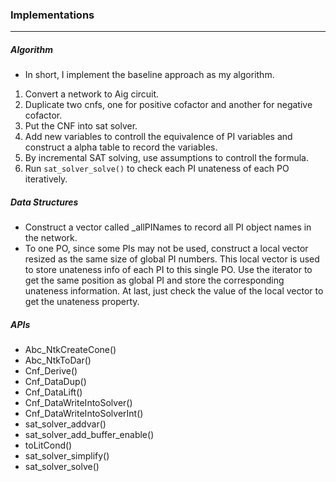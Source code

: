 ### Implementations
---
##### Algorithm
-	In short, I implement the baseline approach as my algorithm.
1. Convert a network to Aig circuit.
2. Duplicate two cnfs, one for positive cofactor and another for negative cofactor.
3. Put the CNF into sat solver.
4. Add new variables to controll the equivalence of PI variables and construct a alpha table to record the variables.
5. By incremental SAT solving, use assumptions to controll the formula. 
5. Run `sat_solver_solve()`  to check each PI unateness of each PO iteratively.

##### Data Structures
- Construct a vector called _allPINames to record all PI object names in the network.
- To one PO, since some PIs may not be used, construct a local vector resized as the same size of global PI numbers. This local vector is used to store unateness info of each PI to this single PO. Use the iterator to get the same position as global PI and store the corresponding unateness information. At last, just check the value of the local vector to get the unateness property.


##### APIs
- Abc_NtkCreateCone()
- Abc_NtkToDar()
- Cnf_Derive()
- Cnf_DataDup()
- Cnf_DataLift()
- Cnf_DataWriteIntoSolver()
- Cnf_DataWriteIntoSolverInt()
- sat_solver_addvar()
- sat_solver_add_buffer_enable()
- toLitCond()
- sat_solver_simplify()
- sat_solver_solve()